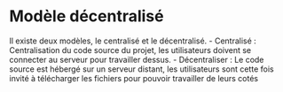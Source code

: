 # Modèle décentralisé

Il existe deux modèles, le centralisé et le décentralisé.
    - Centralisé : Centralisation du code source du projet, les utilisateurs doivent se connecter au serveur pour travailler dessus.
    - Décentraliser : Le code source est hébergé sur un serveur distant, les utilisateurs sont cette fois invité à télécharger les fichiers pour pouvoir travailler de leurs cotés 